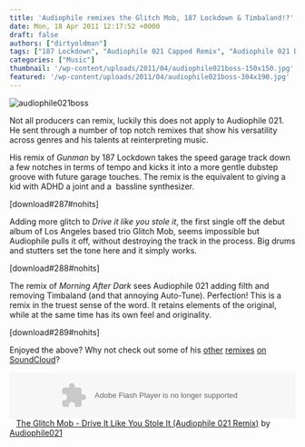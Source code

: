 ```yaml
---
title: 'Audiophile remixes the Glitch Mob, 187 Lockdown & Timbaland!?'
date: Mon, 18 Apr 2011 12:17:52 +0000
draft: false
authors: ["dirtyoldman"]
tags: ["187 Lockdown", "Audiophile 021 Capped Remix", "Audiophile 021 Dubstep Redux", "Audiophile 021 Remix", "Drive It Like You Stole It", "Gunman", "Morning After Dark", "The Glitch Mob", "Timbaland Ft. So Shy"]
categories: ["Music"]
thumbnail: '/wp-content/uploads/2011/04/audiophile021boss-150x150.jpg'
featured: '/wp-content/uploads/2011/04/audiophile021boss-304x190.jpg'
---
```


![](/wp-content/uploads/2011/04/audiophile021boss-e1303126584456.jpg "audiophile021boss")

Not all producers can remix, luckily this does not apply to Audiophile 021. He sent through a number of top notch remixes that show his versatility across genres and his talents at reinterpreting music.

His remix of _Gunman_ by 187 Lockdown takes the speed garage track down a few notches in terms of tempo and kicks it into a more gentle dubstep groove with future garage touches. The remix is the equivalent to giving a kid with ADHD a joint and a  bassline synthesizer.

\[download#287#nohits\]

Adding more glitch to _Drive it like you stole it_, the first single off the debut album of Los Angeles based trio Glitch Mob, seems impossible but Audiophile pulls it off, without destroying the track in the process. Big drums and stutters set the tone here and it simply works.

\[download#288#nohits\]

The remix of _Morning After Dark_ sees Audiophile 021 adding filth and removing Timbaland (and that annoying Auto-Tune). Perfection! This is a remix in the truest sense of the word. It retains elements of the original, while at the same time has its own feel and originality.

\[download#289#nohits\]

Enjoyed the above? Why not check out some of his [other](http://soundcloud.com/audiophile021/nit-grit-babylon-audiophile021-remix) [remixes](http://soundcloud.com/audiophile021/steve-lawler-gimme-some-more-audiophile-021-pushing-tin-remix) [on SoundCloud](http://soundcloud.com/audiophile021/eddie-amador-house-music-audiophile-021-bootleg)?



<object height="81" width="100%"> <param name="movie" value="http://player.soundcloud.com/player.swf?url=http%3A%2F%2Fapi.soundcloud.com%2Ftracks%2F4581159&show\_comments=true&auto\_play=false&color=ff00ff"></param> <param name="allowscriptaccess" value="always"></param> <embed allowscriptaccess="always" height="81" src="http://player.soundcloud.com/player.swf?url=http%3A%2F%2Fapi.soundcloud.com%2Ftracks%2F4581159&show\_comments=true&auto\_play=false&color=ff00ff" type="application/x-shockwave-flash" width="100%"></embed> </object>   <span><a href="http://soundcloud.com/audiophile021/the-glitch-mob-drive-it-like-you-stole-it-audiophile-021-remix">The Glitch Mob - Drive It Like You Stole It (Audiophile 021 Remix)</a> by <a href="http://soundcloud.com/audiophile021">Audiophile021</a></span>